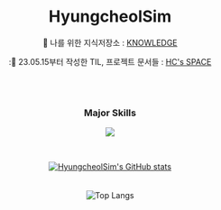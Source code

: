 
<div align="center">
  
# HyungcheolSim 


📌 나를 위한 지식저장소 : [KNOWLEDGE](https://boundless-pudding-4e9.notion.site/1c576d2b40504039aa6a916a67a57ca2?v=cdf24696c710402389e712cec6b2546e&pvs=4)
<br/>

:📌 23.05.15부터 작성한 TIL, 프로젝트 문서들  :  [HC's SPACE](https://boundless-pudding-4e9.notion.site/52b4c2b020af4e8a87783ee7fe86e373?v=0949c3a516b346129a1d62a33dbcb23d&pvs=4/)
<br/>
<br/>



<br/>

### Major Skills
<p herf="https://skillicons.dev">
  <img src="https://skillicons.dev/icons?i=java,spring,hibernate,mysql,aws&perline=5"/>
</p>

<br/>

[![HyungcheolSim's GitHub stats](https://github-readme-stats.vercel.app/api?username=HyungcheolSim)](https://github.com/anuraghazra/github-readme-stats)
<br/>
<br/>
<br/>
![Top Langs](https://github-readme-stats.vercel.app/api/top-langs/?username=HyungcheolSim&layout=compact&theme=dark) 




</div> 
